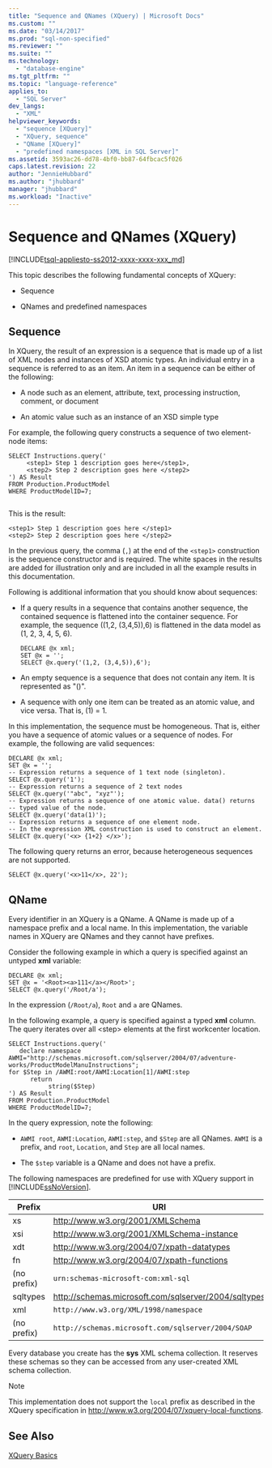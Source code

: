 ```yaml
---
title: "Sequence and QNames (XQuery) | Microsoft Docs"
ms.custom: ""
ms.date: "03/14/2017"
ms.prod: "sql-non-specified"
ms.reviewer: ""
ms.suite: ""
ms.technology: 
  - "database-engine"
ms.tgt_pltfrm: ""
ms.topic: "language-reference"
applies_to: 
  - "SQL Server"
dev_langs: 
  - "XML"
helpviewer_keywords: 
  - "sequence [XQuery]"
  - "XQuery, sequence"
  - "QName [XQuery]"
  - "predefined namespaces [XML in SQL Server]"
ms.assetid: 3593ac26-dd78-4bf0-bb87-64fbcac5f026
caps.latest.revision: 22
author: "JennieHubbard"
ms.author: "jhubbard"
manager: "jhubbard"
ms.workload: "Inactive"
---
```

# Sequence and QNames (XQuery)
[!INCLUDE[tsql-appliesto-ss2012-xxxx-xxxx-xxx_md](../includes/tsql-appliesto-ss2012-xxxx-xxxx-xxx-md.md)]

  This topic describes the following fundamental concepts of XQuery:  
  
-   Sequence  
  
-   QNames and predefined namespaces  
  
## Sequence  
 In XQuery, the result of an expression is a sequence that is made up of a list of XML nodes and instances of XSD atomic types. An individual entry in a sequence is referred to as an item. An item in a sequence can be either of the following:  
  
-   A node such as an element, attribute, text, processing instruction, comment, or document  
  
-   An atomic value such as an instance of an XSD simple type  
  
 For example, the following query constructs a sequence of two element-node items:  
  
```  
SELECT Instructions.query('  
     <step1> Step 1 description goes here</step1>,  
     <step2> Step 2 description goes here </step2>  
') AS Result  
FROM Production.ProductModel  
WHERE ProductModelID=7;  
  
```  
  
 This is the result:  
  
```  
<step1> Step 1 description goes here </step1>  
<step2> Step 2 description goes here </step2>   
```  
  
 In the previous query, the comma (`,`) at the end of the `<step1>` construction is the sequence constructor and is required. The white spaces in the results are added for illustration only and are included in all the example results in this documentation.  
  
 Following is additional information that you should know about sequences:  
  
-   If a query results in a sequence that contains another sequence, the contained sequence is flattened into the container sequence. For example, the sequence ((1,2, (3,4,5)),6) is flattened in the data model as (1, 2, 3, 4, 5, 6).  
  
    ```  
    DECLARE @x xml;  
    SET @x = '';  
    SELECT @x.query('(1,2, (3,4,5)),6');  
    ```  
  
-   An empty sequence is a sequence that does not contain any item. It is represented as "()".  
  
-   A sequence with only one item can be treated as an atomic value, and vice versa. That is, (1) = 1.  
  
 In this implementation, the sequence must be homogeneous. That is, either you have a sequence of atomic values or a sequence of nodes. For example, the following are valid sequences:  
  
```  
DECLARE @x xml;  
SET @x = '';  
-- Expression returns a sequence of 1 text node (singleton).  
SELECT @x.query('1');  
-- Expression returns a sequence of 2 text nodes  
SELECT @x.query('"abc", "xyz"');  
-- Expression returns a sequence of one atomic value. data() returns  
-- typed value of the node.  
SELECT @x.query('data(1)');  
-- Expression returns a sequence of one element node.   
-- In the expression XML construction is used to construct an element.  
SELECT @x.query('<x> {1+2} </x>');  
```  
  
 The following query returns an error, because heterogeneous sequences are not supported.  
  
```  
SELECT @x.query('<x>11</x>, 22');  
```  
  
## QName  
 Every identifier in an XQuery is a QName. A QName is made up of a namespace prefix and a local name. In this implementation, the variable names in XQuery are QNames and they cannot have prefixes.  
  
 Consider the following example in which a query is specified against an untyped **xml** variable:  
  
```  
DECLARE @x xml;  
SET @x = '<Root><a>111</a></Root>';  
SELECT @x.query('/Root/a');  
```  
  
 In the expression (`/Root/a`), `Root` and `a` are QNames.  
  
 In the following example, a query is specified against a typed **xml** column. The query iterates over all \<step> elements at the first workcenter location.  
  
```  
SELECT Instructions.query('  
   declare namespace AWMI="http://schemas.microsoft.com/sqlserver/2004/07/adventure-works/ProductModelManuInstructions";  
for $Step in /AWMI:root/AWMI:Location[1]/AWMI:step  
      return  
           string($Step)   
') AS Result  
FROM Production.ProductModel  
WHERE ProductModelID=7;  
```  
  
 In the query expression, note the following:  
  
-   `AWMI root`, `AWMI:Location`, `AWMI:step`, and `$Step` are all QNames. `AWMI` is a prefix, and `root`, `Location`, and `Step` are all local names.  
  
-   The `$step` variable is a QName and does not have a prefix.  
  
 The following namespaces are predefined for use with XQuery support in [!INCLUDE[ssNoVersion](../includes/ssnoversion-md.md)].  
  
|Prefix|URI|  
|------------|---------|  
|xs|http://www.w3.org/2001/XMLSchema|  
|xsi|http://www.w3.org/2001/XMLSchema-instance|  
|xdt|http://www.w3.org/2004/07/xpath-datatypes|  
|fn|http://www.w3.org/2004/07/xpath-functions|  
|(no prefix)|`urn:schemas-microsoft-com:xml-sql`|  
|sqltypes|http://schemas.microsoft.com/sqlserver/2004/sqltypes|  
|xml|`http://www.w3.org/XML/1998/namespace`|  
|(no prefix)|`http://schemas.microsoft.com/sqlserver/2004/SOAP`|  
  
 Every database you create has the **sys** XML schema collection. It reserves these schemas so they can be accessed from any user-created XML schema collection.  
  
> [!NOTE]  
>  This implementation does not support the `local` prefix as described in the XQuery specification in http://www.w3.org/2004/07/xquery-local-functions.  
  
## See Also  
 [XQuery Basics](../xquery/xquery-basics.md)  
  
  
